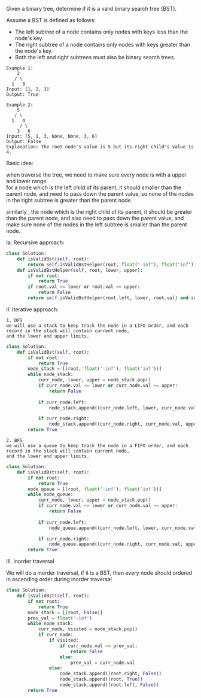 Given a binary tree, determine if it is a valid binary search tree (BST).

Assume a BST is defined as follows:

 - The left subtree of a node contains only nodes with keys less than the node's key.
 - The right subtree of a node contains only nodes with keys greater than the node's key.
 - Both the left and right subtrees must also be binary search trees.
 
```
Example 1:
    2
   / \
  1   3
Input: [1, 2, 3]
Output: True

Example 2:
    5
   / \
  1   4
     / \
    3   6 
Input: [5, 1, 3, None, None, 3, 6]
Output: False
Explanation: The root node's value is 5 but its right child's value is 4.
```

Basic idea:

when traverse the tree, we need to make sure every node is with a upper and lower range.  
for a node which is the left child of its parent, it should smaller than the parent node, 
and need to pass down the parent value, so none of the nodes in the right subtree is greater
than the parent node. 

similarly , the node which is the right child of its parent, it should be greater than the 
parent node, and also need to pass down the parent value, and make sure none of the nodes
in the left subtree is smaller than the parent node.


Ia. Recursive approach:
```python
class Solution:
    def isValidBst(self, root):
        return self.isValidBstHelper(root, float("-inf"), float("inf"))    
    def isValidBstHelper(self, root, lower, upper):
        if not root:
            return True
        if root.val <= lower or root.val >= upper:
            return False 
        return self.isValidBstHelper(root.left, lower, root.val) and self.isValidBstHelper(root.right, root.val, upper)
```
II. Iterative approach:
    
    1. DFS
    we will use a stack to keep track the node in a LIFO order, and each record in the stack will contain current node, 
    and the lower and upper limits. 
```python
class Solution:
    def isValidBst(self, root):
        if not root:
            return True
        node_stack = [(root, float('-inf'), float('inf'))]
        while node_stack:
            curr_node, lower, upper = node_stack.pop()
            if curr_node.val <= lower or curr_node.val >= upper:
                return False
            
            if curr_node.left:
                node_stack.append((curr_node.left, lower, curr_node.val)) 

            if curr_node.right:
                node_stack.append((curr_node.right, curr_node.val, upper)) 
        return True
```
    2. BFS    
    we will use a queue to keep track the node in a FIFO order, and each record in the stack will contain current node, 
    and the lower and upper limits. 
```python
class Solution:
    def isValidBst(self, root):
        if not root:
            return True
        node_queue = [(root, float('-inf'), float('inf'))]
        while node_queue:
            curr_node, lower, upper = node_stack.pop()
            if curr_node.val <= lower or curr_node.val >= upper:
                return False
            
            if curr_node.left:
                node_queue.append((curr_node.left, lower, curr_node.val)) 

            if curr_node.right:
                node_queue.append((curr_node.right, curr_node.val, upper)) 
        return True
```

III. Inorder traversal

We will do a inorder traversal, if it is a BST, then every node should ordered in ascending order
during inorder traversal

```python
class Solution:
    def isValidBst(self, root):
        if not root:
            return True
        node_stack = [(root, False)]
        prev_val = float('-inf') 
        while node_stack:
            curr_node, visited = node_stack.pop()
            if curr_node:
                if visited:
                    if curr_node.val <= prev_val:
                        return False
                    else:
                        prev_val = curr_node.val
                else:
                    node_stack.append((root.right, False))
                    node_stack.append((root, True))
                    node_stack.append((root.left, False))
        return True
``` 
    